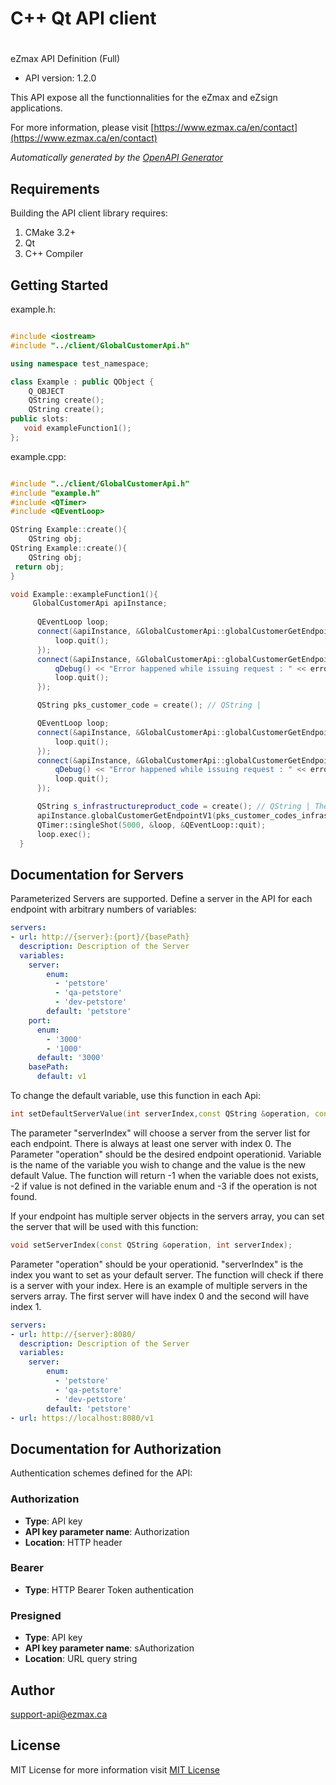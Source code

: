 # C++ Qt API client

# 

eZmax API Definition (Full)

- API version: 1.2.0

This API expose all the functionnalities for the eZmax and eZsign applications.

  For more information, please visit [https://www.ezmax.ca/en/contact](https://www.ezmax.ca/en/contact)

*Automatically generated by the [OpenAPI Generator](https://openapi-generator.tech)*


## Requirements

Building the API client library requires:

1. CMake 3.2+
2. Qt
3. C++ Compiler

## Getting Started

example.h:
```c++

#include <iostream>
#include "../client/GlobalCustomerApi.h"

using namespace test_namespace;

class Example : public QObject {
    Q_OBJECT
    QString create();
    QString create();
public slots:
   void exampleFunction1();
};

```

example.cpp:
```c++

#include "../client/GlobalCustomerApi.h"
#include "example.h"
#include <QTimer>
#include <QEventLoop>

QString Example::create(){
    QString obj;
QString Example::create(){
    QString obj;
 return obj;
}

void Example::exampleFunction1(){
     GlobalCustomerApi apiInstance;
     
      QEventLoop loop;
      connect(&apiInstance, &GlobalCustomerApi::globalCustomerGetEndpointV1Signal, [&]() {
          loop.quit();
      });
      connect(&apiInstance, &GlobalCustomerApi::globalCustomerGetEndpointV1SignalE, [&](QNetworkReply::NetworkError, QString error_str) {
          qDebug() << "Error happened while issuing request : " << error_str;
          loop.quit();
      });

      QString pks_customer_code = create(); // QString | 

      QEventLoop loop;
      connect(&apiInstance, &GlobalCustomerApi::globalCustomerGetEndpointV1Signal, [&]() {
          loop.quit();
      });
      connect(&apiInstance, &GlobalCustomerApi::globalCustomerGetEndpointV1SignalE, [&](QNetworkReply::NetworkError, QString error_str) {
          qDebug() << "Error happened while issuing request : " << error_str;
          loop.quit();
      });

      QString s_infrastructureproduct_code = create(); // QString | The infrastructure product Code  If undefined, \"appcluster01\" is assumed
      apiInstance.globalCustomerGetEndpointV1(pks_customer_codes_infrastructureproduct_code);
      QTimer::singleShot(5000, &loop, &QEventLoop::quit);
      loop.exec();
  }

```

## Documentation for Servers

Parameterized Servers are supported. Define a server in the API for each endpoint with arbitrary numbers of variables:

```yaml
servers:
- url: http://{server}:{port}/{basePath}
  description: Description of the Server
  variables:
    server:
        enum:
          - 'petstore'
          - 'qa-petstore'
          - 'dev-petstore'
        default: 'petstore'
    port:
      enum:
        - '3000'
        - '1000'
      default: '3000'
    basePath:
      default: v1
```
To change the default variable, use this function in each Api:
```c++
int setDefaultServerValue(int serverIndex,const QString &operation, const QString &variable,const QString &val);
```
The parameter "serverIndex" will choose a server from the server list for each endpoint. There is always at least one server with index 0. The Parameter "operation" should be the desired endpoint operationid.
Variable is the name of the variable you wish to change and the value is the new default Value.
The function will return -1 when the variable does not exists, -2 if value is not defined in the variable enum and -3 if the operation is not found.

If your endpoint has multiple server objects in the servers array, you can set the server that will be used with this function:
```c++
void setServerIndex(const QString &operation, int serverIndex);
```
Parameter "operation" should be your operationid. "serverIndex" is the index you want to set as your default server. The function will check if there is a server with your index.
Here is an example of multiple servers in the servers array. The first server will have index 0 and the second will have index 1.
```yaml
servers:
- url: http://{server}:8080/
  description: Description of the Server
  variables:
    server:
        enum:
          - 'petstore'
          - 'qa-petstore'
          - 'dev-petstore'
        default: 'petstore'
- url: https://localhost:8080/v1
```

## Documentation for Authorization

Authentication schemes defined for the API:
### Authorization


- **Type**: API key
- **API key parameter name**: Authorization
- **Location**: HTTP header

### Bearer


- **Type**: HTTP Bearer Token authentication

### Presigned


- **Type**: API key
- **API key parameter name**: sAuthorization
- **Location**: URL query string


## Author

support-api@ezmax.ca


## License

MIT License for more information visit [MIT License](https://opensource.org/licenses/MIT)